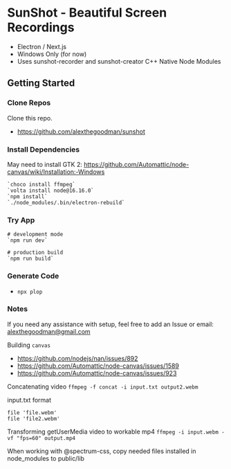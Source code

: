 # SunShot - Beautiful Screen Recordings

- Electron / Next.js
- Windows Only (for now)
- Uses sunshot-recorder and sunshot-creator C++ Native Node Modules

## Getting Started

### Clone Repos

Clone this repo.

- https://github.com/alexthegoodman/sunshot

### Install Dependencies

May need to install GTK 2: https://github.com/Automattic/node-canvas/wiki/Installation:-Windows

```
`choco install ffmpeg`
`volta install node@16.16.0`
`npm install`
`./node_modules/.bin/electron-rebuild`
```

### Try App

```
# development mode
`npm run dev`

# production build
`npm run build`
```

### Generate Code

- `npx plop`

### Notes

If you need any assistance with setup, feel free to add an Issue or email: alexthegoodman@gmail.com

Building `canvas`

- https://github.com/nodejs/nan/issues/892
- https://github.com/Automattic/node-canvas/issues/1589
- https://github.com/Automattic/node-canvas/issues/923

Concatenating video
`ffmpeg -f concat -i input.txt output2.webm`

input.txt format

```
file 'file.webm'
file 'file2.webm'
```

Transforming getUserMedia video to workable mp4
`ffmpeg -i input.webm -vf "fps=60" output.mp4`

When working with @spectrum-css, copy needed files installed in node_modules to public/lib
